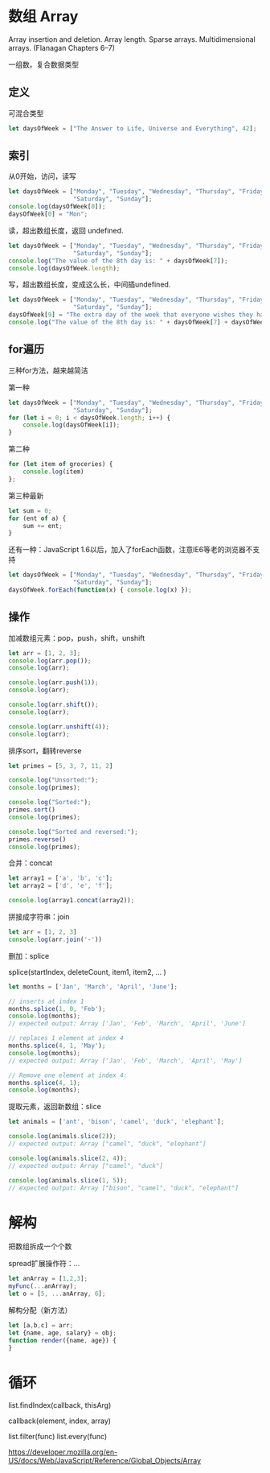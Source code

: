 # 数组 Array

Array insertion and deletion. Array length. Sparse arrays. Multidimensional arrays.  (Flanagan Chapters 6–7)

一组数。复合数据类型

## 定义

可混合类型
```JavaScript
let daysOfWeek = ["The Answer to Life, Universe and Everything", 42];
```

## 索引

从0开始，访问，读写

```JavaScript
let daysOfWeek = ["Monday", "Tuesday", "Wednesday", "Thursday", "Friday",
                  "Saturday", "Sunday"];
console.log(daysOfWeek[0]);
daysOfWeek[0] = "Mon";
```

读，超出数组长度，返回 undefined.
```JavaScript
let daysOfWeek = ["Monday", "Tuesday", "Wednesday", "Thursday", "Friday",
                  "Saturday", "Sunday"];
console.log("The value of the 8th day is: " + daysOfWeek[7]);
console.log(daysOfWeek.length);
```

写，超出数组长度，变成这么长，中间插undefined.
```JavaScript
let daysOfWeek = ["Monday", "Tuesday", "Wednesday", "Thursday", "Friday",
                  "Saturday", "Sunday"];
daysOfWeek[9] = "The extra day of the week that everyone wishes they had";
console.log("The value of the 8th day is: " + daysOfWeek[7] + daysOfWeek[8] + daysOfWeek[9]);
```

## for遍历

三种for方法，越来越简洁

第一种
```JavaScript
let daysOfWeek = ["Monday", "Tuesday", "Wednesday", "Thursday", "Friday",
                  "Saturday", "Sunday"];
for (let i = 0; i < daysOfWeek.length; i++) {
	console.log(daysOfWeek[i]);
}
```

第二种
```JavaScript
for (let item of groceries) {
	console.log(item)
};
```

第三种最新
```JavaScript
let sum = 0;
for (ent of a) {
	sum += ent;
}
```

还有一种：JavaScript 1.6以后，加入了forEach函数，注意IE6等老的浏览器不支持
```JavaScript
let daysOfWeek = ["Monday", "Tuesday", "Wednesday", "Thursday", "Friday",
                  "Saturday", "Sunday"];
daysOfWeek.forEach(function(x) { console.log(x) });
```

## 操作

加减数组元素：pop，push，shift，unshift
```JavaScript
let arr = [1, 2, 3];
console.log(arr.pop());
console.log(arr);

console.log(arr.push(1));
console.log(arr);

console.log(arr.shift());
console.log(arr);

console.log(arr.unshift(4));
console.log(arr);
```

排序sort，翻转reverse
```JavaScript
let primes = [5, 3, 7, 11, 2]

console.log("Unsorted:");
console.log(primes);

console.log("Sorted:");
primes.sort()
console.log(primes);

console.log("Sorted and reversed:");
primes.reverse()
console.log(primes);
```

合并：concat
```JavaScript
let array1 = ['a', 'b', 'c'];
let array2 = ['d', 'e', 'f'];

console.log(array1.concat(array2));
```

拼接成字符串：join
```JavaScript
let arr = [1, 2, 3]
console.log(arr.join('-'))
```

删加：splice

splice(startIndex, deleteCount, item1, item2, ... )
```JavaScript
let months = ['Jan', 'March', 'April', 'June'];

// inserts at index 1
months.splice(1, 0, 'Feb');
console.log(months);
// expected output: Array ['Jan', 'Feb', 'March', 'April', 'June']

// replaces 1 element at index 4
months.splice(4, 1, 'May');
console.log(months);
// expected output: Array ['Jan', 'Feb', 'March', 'April', 'May']

// Remove one element at index 4:
months.splice(4, 1);
console.log(months);
```

提取元素，返回新数组：slice

```JavaScript
let animals = ['ant', 'bison', 'camel', 'duck', 'elephant'];

console.log(animals.slice(2));
// expected output: Array ["camel", "duck", "elephant"]

console.log(animals.slice(2, 4));
// expected output: Array ["camel", "duck"]

console.log(animals.slice(1, 5));
// expected output: Array ["bison", "camel", "duck", "elephant"]
```

# 解构

把数组拆成一个个数

spread扩展操作符：...
```JavaScript
let anArray = [1,2,3];
myFunc(...anArray);
let o = [5, ...anArray, 6];
```

解构分配（新方法）
```JavaScript
let [a,b,c] = arr;
let {name, age, salary} = obj;
function render({name, age}) {
}
```
# 循环

list.findIndex(callback, thisArg)

callback(element, index, array)

list.filter(func)
list.every(func)

https://developer.mozilla.org/en-US/docs/Web/JavaScript/Reference/Global_Objects/Array
